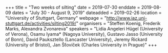 +++
title = "Two weeks of silting"
date = 2019-07-30
enddate = 2019-08-09
dates = "July 30 - August 9, 2019"
dateadded = 2019-02-26
location = "University of Stuttgart, Germany"
webpage = "http://www.iaz.uni-stuttgart.de/activities/silting2019/"
organisers = "Steffen Koenig, Frederik Marks, Alexandra Zvonareva"
speakers = "Lidia Angeleri Hügel (University of Verona), Osamu Iyama* (Nagoya University), Gustavo Jasso (University of Bonn), David Pauksztello (Lancaster University), Jeremy Rickard (University of Bristol), Jan Šťovíček (Charles University in Prague)"
+++
